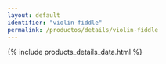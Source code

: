 ```yaml
---
layout: default
identifier: "violin-fiddle"
permalink: /productos/details/violin-fiddle
---
```


{% include products_details_data.html %}

